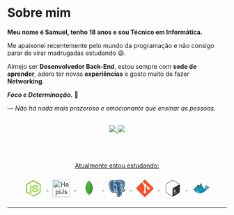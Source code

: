 # Sobre mim
**Meu nome é Samuel, tenho 18 anos e sou Técnico em Informática.**

Me apaixonei recentemente pelo mundo da programação e não consigo parar de virar madrugadas estudando 😄.

Almejo ser **Desenvolvedor Back-End**, estou sempre com **sede de aprender**, adoro ter novas **experiências** e gosto muito de fazer **Networking**.

<!-- Meu **sonho** é fazer um **curso gratuito** ensinando programação. Tenho para mim que, ter conhecimento é muito bom, mas poder compartilhar ele é **MELHOR AINDA**. Só que, para realizar esse sonho eu tenho que aprender _muuuita_ coisa ainda. -->

**_Foco e Determinação._** 🚀

_— Não há nada mais prazeroso e emocionante que ensinar as pessoas._
<br>
<br>
<div align="center">
  <a href="https://github.com/sa1n255">
  <img height="150em" src="https://github-readme-stats.vercel.app/api?username=Sa1n255&show_icons=true&theme=react&include_all_commits=true&count_private=true"/>
  <img height="150em" src="https://github-readme-stats.vercel.app/api/top-langs/?username=Sa1n255&layout=compact&langs_count=7&theme=react"/> 
</div>
  <br>
  <br>
<div style="display: inline_block" align="center"><br>
  <p>Atualmente estou estudando:</p>
  <img align="center" title="NodeJs" height="40" width="40" hspace="10" src="https://raw.githubusercontent.com/devicons/devicon/master/icons/nodejs/nodejs-plain.svg">
  <img align="center" title="HapiJs FrameWork" height="40" width="40" hspace="10" src="https://avatars.githubusercontent.com/u/3774533?s=200&v=4">
  <img align="center" title="MongoDB" height="40" width="40" hspace="10" src="https://raw.githubusercontent.com/devicons/devicon/master/icons/mongodb/mongodb-original.svg">
  <img align="center" title="PostgreSQL" height="40" width="40" hspace="10" src="https://raw.githubusercontent.com/devicons/devicon/master/icons/postgresql/postgresql-original.svg">
  <img align="center" title="Git" height="40" width="40" hspace="10" src="https://raw.githubusercontent.com/devicons/devicon/master/icons/git/git-original.svg">
  <img align="center" title="Shell Script" height="40" width="40" hspace="10" vspace="10" src="https://raw.githubusercontent.com/devicons/devicon/master/icons/bash/bash-original.svg">
  <img align="center" title="Docker" height="40" width="40" hspace="10" vspace="10" src="https://raw.githubusercontent.com/devicons/devicon/master/icons/docker/docker-original.svg">
  

  <!--<img align="center" title="TypeScript" height="30" width="40" src="https://raw.githubusercontent.com/devicons/devicon/master/icons/typescript/typescript-plain.svg"> -->
  <!--<img align="center" title="ReactJs" height="30" width="40" src="https://raw.githubusercontent.com/devicons/devicon/master/icons/react/react-original.svg"> -->
  <!--<img align="center" title="Docker" height="30" width="40" src="https://raw.githubusercontent.com/devicons/devicon/master/icons/docker/docker-original.svg"> -->
  <!--<img align="center" title="Docker" height="30" width="40" src="https://raw.githubusercontent.com/devicons/devicon/master/icons/docker/docker-original.svg"> -->
  
  
  <!--<img align="center" title="Python" height="30" width="40" src="https://raw.githubusercontent.com/devicons/devicon/master/icons/python/python-original.svg"> -->
  <!--<img align="center" title="C#" height="30" width="40" src="https://raw.githubusercontent.com/devicons/devicon/master/icons/csharp/csharp-original.svg"> -->

</div>
  
 <hr>
 
<div> 
  
</div>
 
